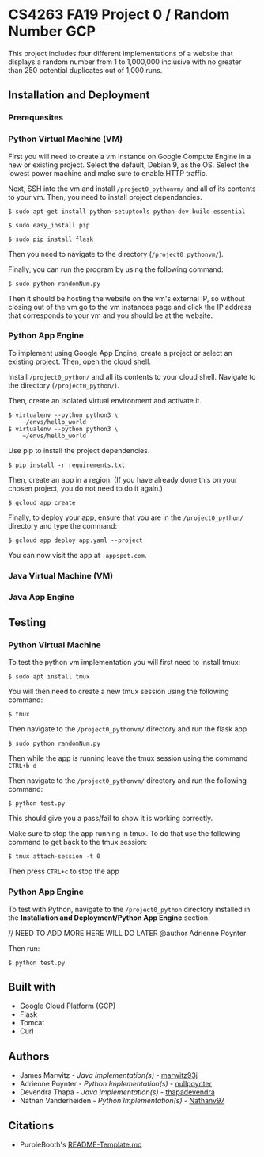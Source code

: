 # CS4263 FA19 Project 0 / Random Number GCP

This project includes four different implementations of a website that displays a random number from 1 to 1,000,000 inclusive with no greater than 250 potential duplicates out of 1,000 runs.

## Installation and Deployment

### Prerequesites



### Python Virtual Machine (VM)

First you will need to create a vm instance on Google Compute Engine in a new or existing project. Select the default, Debian 9, as the OS. Select the lowest power machine and make sure to enable HTTP traffic.

Next, SSH into the vm and install <code>/project0_pythonvm/</code> and all of its contents to your vm. 
Then, you need to install project dependancies.

```
$ sudo apt-get install python-setuptools python-dev build-essential

$ sudo easy_install pip

$ sudo pip install flask
```

Then you need to navigate to the directory (<code>/project0_pythonvm/</code>).

Finally, you can run the program by using the following command:

```
$ sudo python randomNum.py
```

Then it should be hosting the website on the vm's external IP, so without closing out of the vm go to the vm instances page and click the IP address that corresponds to your vm and you should be at the website.

### Python App Engine

To implement using Google App Engine, create a project or select an existing project. Then, open the cloud shell.

Install <code>/project0_python/</code> and all its contents to your cloud shell. Navigate to the directory (<code>/project0_python/</code>).

Then, create an isolated virtual environment and activate it.

```
$ virtualenv --python python3 \
    ~/envs/hello_world
$ virtualenv --python python3 \
    ~/envs/hello_world
```

Use pip to install the project dependencies.

```
$ pip install -r requirements.txt
```

Then, create an app in a region. (If you have already done this on your chosen project, you do not need to do it again.)

```
$ gcloud app create
```

Finally, to deploy your app, ensure that you are in the <code>/project0_python/</code> directory and type the command:

```
$ gcloud app deploy app.yaml --project
```

You can now visit the app at <code><i><your-project></i>.appspot.com</code>.

### Java Virtual Machine (VM)

### Java App Engine

## Testing

### Python Virtual Machine

To test the python vm implementation you will first need to install tmux:

```
$ sudo apt install tmux
```
You will then need to create a new tmux session using the following command:

```
$ tmux
```

Then navigate to the <code>/project0_pythonvm/</code> directory and run the flask app

```
$ sudo python randomNum.py
```

Then while the app is running leave the tmux session using the command <code>CTRL+b d</code>

Then navigate to the <code>/project0_pythonvm/</code> directory and run the following command:

```
$ python test.py
```

This should give you a pass/fail to show it is working correctly.

Make sure to stop the app running in tmux. To do that use the following command to get back to the tmux session:

```
$ tmux attach-session -t 0
```

Then press <code>CTRL+c</code> to stop the app

### Python App Engine

To test with Python, navigate to the <code>/project0_python</code> directory installed in the <b>Installation and Deployment/Python App Engine</b> section.

// NEED TO ADD MORE HERE WILL DO LATER @author Adrienne Poynter

Then run:

```
$ python test.py
```

## Built with

* Google Cloud Platform (GCP)
* Flask
* Tomcat
* Curl

## Authors

* James Marwitz - <i>Java Implementation(s)</i> - <a href="https://github.com/marwitz93j">marwitz93j</a>
* Adrienne Poynter - <i>Python Implementation(s)</i> - <a href="https://github.com/nullpoynter">nullpoynter</a>
* Devendra Thapa - <i>Java Implementation(s)</i> - <a href="https://github.com/thapadevendra">thapadevendra</a>
* Nathan Vanderheiden - <i>Python Implementation(s)</i> - <a href="https://github.com/Nathanv97">Nathanv97</a>

## Citations

* PurpleBooth's <a href="https://gist.github.com/PurpleBooth/109311bb0361f32d87a2">README-Template.md</a>
